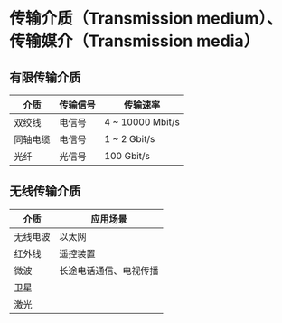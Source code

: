 # 传输介质（Transmission medium）、传输媒介（Transmission media）

## 有限传输介质

| 介质     | 传输信号 | 传输速率         |
| -------- | -------- | ---------------- |
| 双绞线   | 电信号   | 4 ~ 10000 Mbit/s |
| 同轴电缆 | 电信号   | 1 ~ 2 Gbit/s     |
| 光纤     | 光信号   | 100 Gbit/s       |

## 无线传输介质

| 介质     | 应用场景               |
| -------- | ---------------------- |
| 无线电波 | 以太网                 |
| 红外线   | 遥控装置               |
| 微波     | 长途电话通信、电视传播 |
| 卫星     |                        |
| 激光     |                        |
